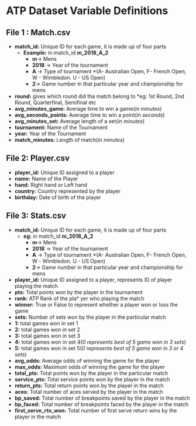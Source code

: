 # **ATP Dataset Variable Definitions**
## File 1 : Match.csv
* __match_id:__ Unique ID for each game, it is made up of four parts
	 * __Example:__ in match_id **m_2018_A_2**
		* __m__-> Mens 
		* __2018__ -> Year of the tournament
		* __A__ -> Type of tournament *(A- Australian Open, F- French Open, W - Wimbledon. U - US Open)
		* __2__-> Game number in that particular year and championship for mens
* __round:__ gives which round did tha match belong to *eg: 1st Round, 2nd Round, Quarterfinal, Semifinal etc
* __avg_minutes_game:__ Average time to win a game(*in minutes*)
* __avg_seconds_points:__ Average time to win a point(*in seconds*)
* __avg_minutes_set:__ Average length of a set(*in minutes*)
* __tournament:__ Name of the Tournament
* __year:__ Year of the Tournament
* __match_minutes:__ Length of match(*in minutes*)

## File 2: Player.csv

* __player_id:__ Unique ID assigned to a player
* __name:__ Name of the Player
* __hand:__ Right hand or Left hand
* __country:__ Country represented by the player
* __birthday:__ Date of birth of the player

## File 3: Stats.csv
* __match_id:__ Unique ID for each game, it is made up of four parts
	* __eg:__ in match_id **m_2018_A_2**
		* __m__-> Mens 
		* __2018__ -> Year of the tournament
		* __A__ -> Type of tournament *(A- Australian Open, F- French Open, W - Wimbledon. U - US Open)
		* __2__-> Game number in that particular year and championship for mens
* __player_id:__ Unique ID assigned to a player, represents ID of player playing the match
* __pts:__ Total points won by the player in the tournament
* __rank:__ ATP Rank of the pla* yer who playing the match
* __winner:__ True or False to represent whether a player won or loss the game
* __sets:__ Number of sets won by the player in the particular match
* __1:__ total games won in set 1
* __2:__ total games won in set 2
* __3:__ total games won in set 3
* __4:__ total games won in set 4(*0 represents best of 5 game won in 3 sets*)
* __5:__ total games won in set 5(*0 represents best of 5 game won in 3 or 4 sets*)  
* __avg_odds:__ Average odds of winning the game for the player
* __max_odds:__ Maximum odds of winning the game for the player 
* __total_pts:__ Total points won by the player in the particular match
* __service_pts:__ Total service points won by the player in the match
* __return_pts:__ Total return points won by the player in the match
* __aces:__ Total number of aces served by the player in the match
* __bp_saved:__ Total number of breakpoints saved by the player in the match
* __bp_faced:__ Total number of breakpoints faced by the player in the match
* __first_serve_rtn_won:__ Total number of first serve return wins by the player in the match
